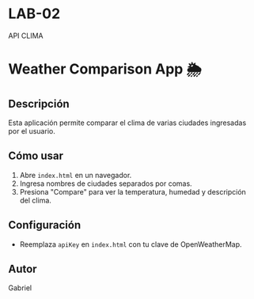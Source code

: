 # LAB-02
API CLIMA
# Weather Comparison App 🌦️

## Descripción  
Esta aplicación permite comparar el clima de varias ciudades ingresadas por el usuario.  

## Cómo usar  
1. Abre `index.html` en un navegador.  
2. Ingresa nombres de ciudades separados por comas.  
3. Presiona "Compare" para ver la temperatura, humedad y descripción del clima.  

## Configuración  
- Reemplaza `apiKey` en `index.html` con tu clave de OpenWeatherMap.  

## Autor  
Gabriel  


